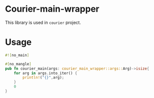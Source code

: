 # Courier-main-wrapper
This library is used in `courier` project.

# Usage
```rust
#![no_main]

#[no_mangle]
pub fn courier_main(args: courier_main_wrapper::args::Arg)->isize{
    for arg in args.into_iter() {
        println!("{}",arg);
    }
    0
}
```